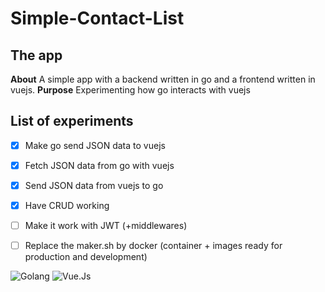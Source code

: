 # Simple-Contact-List
## The app
**About** A simple app with a backend written in go and a frontend written in vuejs.
**Purpose** Experimenting how go interacts with vuejs

## List of experiments
- [x] Make go send JSON data to vuejs
- [x] Fetch JSON data from go with vuejs
- [x] Send JSON data from vuejs to go
- [x] Have CRUD working
- [ ] Make it work with JWT (+middlewares)
- [ ] Replace the maker.sh by docker (container + images ready for production and development)


![Golang](https://upload.wikimedia.org/wikipedia/commons/4/44/Gophercolor.jpg)
![Vue.Js](https://upload.wikimedia.org/wikipedia/commons/thumb/5/53/Vue.js_Logo.svg/1000px-Vue.js_Logo.svg.png)